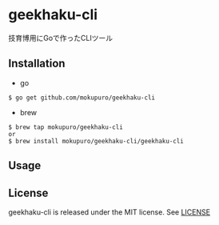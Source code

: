 # geekhaku-cli
技育博用にGoで作ったCLIツール

## Installation

- go

```
$ go get github.com/mokupuro/geekhaku-cli
```

- brew

```
$ brew tap mokupuro/geekhaku-cli
or
$ brew install mokupuro/geekhaku-cli/geekhaku-cli
```

## Usage

## License

geekhaku-cli is released under the MIT license. See [LICENSE](https://github.com/mokupuro/geekhaku-cli/](https://github.com/mokupuro/geekhaku-cli/blob/main/LICENSE))
